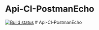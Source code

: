 ﻿# Api-CI-PostmanEcho
[![Build status](https://ci.appveyor.com/api/projects/status/oncdxho4c7g0h1bk?svg=true)](https://ci.appveyor.com/project/Dima-Melnikov/api-ci-postmanecho)
#   A p i - C I - P o s t m a n E c h o  
 